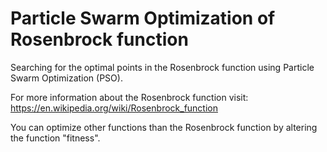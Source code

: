 # Particle Swarm Optimization of Rosenbrock function

Searching for the optimal points in the Rosenbrock function using Particle Swarm Optimization (PSO).

For more information about the Rosenbrock function visit: \
https://en.wikipedia.org/wiki/Rosenbrock_function

You can optimize other functions than the Rosenbrock function by altering the function "fitness".